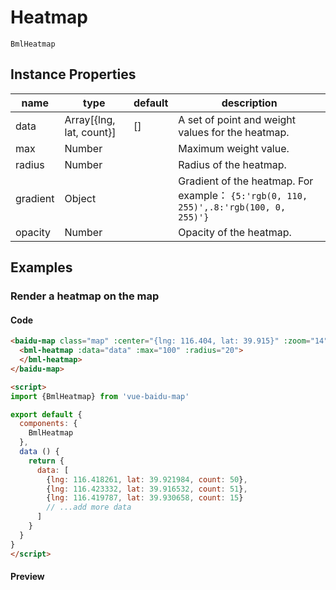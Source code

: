 # Heatmap

`BmlHeatmap`

## Instance Properties

|name|type|default|description|
|------|-----|------|----|
|data|Array[{lng, lat, count}]|[]|A set of point and weight values ​​for the heatmap.|
|max|Number||Maximum weight value.|
|radius|Number||Radius of the heatmap.|
|gradient|Object||Gradient of the heatmap. For example： `{5:'rgb(0, 110, 255)',.8:'rgb(100, 0, 255)'}`|
|opacity|Number||Opacity of the heatmap.|

## Examples

### Render a heatmap on the map

#### Code

```html
<baidu-map class="map" :center="{lng: 116.404, lat: 39.915}" :zoom="14">
  <bml-heatmap :data="data" :max="100" :radius="20">
  </bml-heatmap>
</baidu-map>

<script>
import {BmlHeatmap} from 'vue-baidu-map'

export default {
  components: {
    BmlHeatmap
  },
  data () {
    return {
      data: [
        {lng: 116.418261, lat: 39.921984, count: 50},
        {lng: 116.423332, lat: 39.916532, count: 51},
        {lng: 116.419787, lat: 39.930658, count: 15}
        // ...add more data
      ]
    }
  }
}
</script>
```

#### Preview

<baidu-map class="map" :center="{lng: 116.404, lat: 39.915}" :zoom="14">
  <bml-heatmap :data="data" :max="100" :radius="20">
  </bml-heatmap>
</baidu-map>

<script>
import BmlHeatmap from '../../../components/extra/Heatmap.vue'

export default {
  components: {
    BmlHeatmap
  },
  data () {
    return {
      data: [
        {lng: 116.418261, lat: 39.921984, count: 50},
        {lng: 116.423332, lat: 39.916532, count: 51},
        {lng: 116.419787, lat: 39.930658, count: 15},
        {lng: 116.418455, lat: 39.920921, count: 40},
        {lng: 116.418843, lat: 39.915516, count: 100},
        {lng: 116.42546, lat: 39.918503, count: 6},
        {lng: 116.423289, lat: 39.919989, count: 18},
        {lng: 116.418162, lat: 39.915051, count: 80},
        {lng: 116.422039, lat: 39.91782, count: 11},
        {lng: 116.41387, lat: 39.917253, count: 7},
        {lng: 116.41773, lat: 39.919426, count: 42},
        {lng: 116.421107, lat: 39.916445, count: 4},
        {lng: 116.417521, lat: 39.917943, count: 27},
        {lng: 116.419812, lat: 39.920836, count: 23},
        {lng: 116.420682, lat: 39.91463, count: 60},
        {lng: 116.415424, lat: 39.924675, count: 8},
        {lng: 116.419242, lat: 39.914509, count: 15},
        {lng: 116.422766, lat: 39.921408, count: 25},
        {lng: 116.421674, lat: 39.924396, count: 21},
        {lng: 116.427268, lat: 39.92267, count: 1},
        {lng: 116.417721, lat: 39.920034, count: 51},
        {lng: 116.412456, lat: 39.92667, count: 7},
        {lng: 116.420432, lat: 39.919114, count: 11},
        {lng: 116.425013, lat: 39.921611, count: 35},
        {lng: 116.418733, lat: 39.931037, count: 22},
        {lng: 116.419336, lat: 39.931134, count: 4},
        {lng: 116.413557, lat: 39.923254, count: 5},
        {lng: 116.418367, lat: 39.92943, count: 3},
        {lng: 116.424312, lat: 39.919621, count: 100},
        {lng: 116.423874, lat: 39.919447, count: 87},
        {lng: 116.424225, lat: 39.923091, count: 32},
        {lng: 116.417801, lat: 39.921854, count: 44},
        {lng: 116.417129, lat: 39.928227, count: 21},
        {lng: 116.426426, lat: 39.922286, count: 80},
        {lng: 116.421597, lat: 39.91948, count: 32},
        {lng: 116.423895, lat: 39.920787, count: 26},
        {lng: 116.423563, lat: 39.921197, count: 17},
        {lng: 116.417982, lat: 39.922547, count: 17},
        {lng: 116.426126, lat: 39.921938, count: 25},
        {lng: 116.42326, lat: 39.915782, count: 100},
        {lng: 116.419239, lat: 39.916759, count: 39},
        {lng: 116.417185, lat: 39.929123, count: 11},
        {lng: 116.417237, lat: 39.927518, count: 9},
        {lng: 116.417784, lat: 39.915754, count: 47},
        {lng: 116.420193, lat: 39.917061, count: 52},
        {lng: 116.422735, lat: 39.915619, count: 100},
        {lng: 116.418495, lat: 39.915958, count: 46},
        {lng: 116.416292, lat: 39.931166, count: 9},
        {lng: 116.419916, lat: 39.924055, count: 8},
        {lng: 116.42189, lat: 39.921308, count: 11},
        {lng: 116.413765, lat: 39.929376, count: 3},
        {lng: 116.418232, lat: 39.920348, count: 50},
        {lng: 116.417554, lat: 39.930511, count: 15},
        {lng: 116.418568, lat: 39.918161, count: 23},
        {lng: 116.413461, lat: 39.926306, count: 3},
        {lng: 116.42232, lat: 39.92161, count: 13},
        {lng: 116.4174, lat: 39.928616, count: 6},
        {lng: 116.424679, lat: 39.915499, count: 21},
        {lng: 116.42171, lat: 39.915738, count: 29},
        {lng: 116.417836, lat: 39.916998, count: 99},
        {lng: 116.420755, lat: 39.928001, count: 10},
        {lng: 116.414077, lat: 39.930655, count: 14},
        {lng: 116.426092, lat: 39.922995, count: 16},
        {lng: 116.41535, lat: 39.931054, count: 15},
        {lng: 116.413022, lat: 39.921895, count: 13},
        {lng: 116.415551, lat: 39.913373, count: 17},
        {lng: 116.421191, lat: 39.926572, count: 1},
        {lng: 116.419612, lat: 39.917119, count: 9},
        {lng: 116.418237, lat: 39.921337, count: 54},
        {lng: 116.423776, lat: 39.921919, count: 26},
        {lng: 116.417694, lat: 39.92536, count: 17},
        {lng: 116.415377, lat: 39.914137, count: 19},
        {lng: 116.417434, lat: 39.914394, count: 43},
        {lng: 116.42588, lat: 39.922622, count: 27},
        {lng: 116.418345, lat: 39.919467, count: 8},
        {lng: 116.426883, lat: 39.917171, count: 3},
        {lng: 116.423877, lat: 39.916659, count: 34},
        {lng: 116.415712, lat: 39.915613, count: 14},
        {lng: 116.419869, lat: 39.931416, count: 12},
        {lng: 116.416956, lat: 39.925377, count: 11},
        {lng: 116.42066, lat: 39.925017, count: 38},
        {lng: 116.416244, lat: 39.920215, count: 91},
        {lng: 116.41929, lat: 39.915908, count: 54},
        {lng: 116.422116, lat: 39.919658, count: 21},
        {lng: 116.4183, lat: 39.925015, count: 15},
        {lng: 116.421969, lat: 39.913527, count: 3},
        {lng: 116.422936, lat: 39.921854, count: 24},
        {lng: 116.41905, lat: 39.929217, count: 12},
        {lng: 116.424579, lat: 39.914987, count: 57},
        {lng: 116.42076, lat: 39.915251, count: 70},
        {lng: 116.425867, lat: 39.918989, count: 8}
      ]
    }
  }
}
</script>